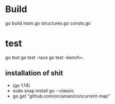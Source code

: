 
# Build

go build main.go structures.go consts.go

# test

go test
go test -race
go test -bench=.


## installation of shit

- (go 1.14)
- sudo snap install go --classic
- go get "github.com/orcaman/concurrent-map"
